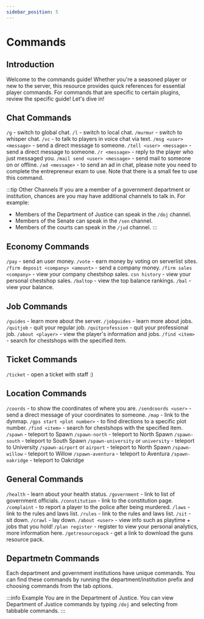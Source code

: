 ```yaml
---
sidebar_position: 5
---
```


# Commands

##  Introduction
Welcome to the commands guide! Whether you're a seasoned player or new to the server, this resource provides quick references for essential player commands. For commands that are specific to certain plugins, review the specific guide! Let's dive in! 

## Chat Commands
``/g`` - switch to global chat.
``/l`` - switch to local chat.
``/murmur`` - switch to whisper chat.
``/vc`` - to talk to players in voice chat via text.
``/msg <user> <message>`` - send a direct message to someone.
``/tell <user> <message>`` - send a direct message to someone.
``/r <message>`` - reply to the player who just messaged you. 
``/mail send <user> <message>`` - send mail to someone on or offline.
``/ad <message>`` - to send an ad in chat, please note you need to complete the entrepreneur exam to use. Note that there is a small fee to use this command.

:::tip Other Channels
If you are a member of a government department or institution, chances are you may have additional channels to talk in. For example:
- Members of the Department of Justice can speak in the ``/doj`` channel.
- Members of the Senate can speak in the ``/sen`` channel.
- Members of the courts can speak in the ``/jud`` channel.
:::

## Economy Commands
``/pay`` <user> - send an user money.
``/vote`` - earn money by voting on serverlist sites.
``/firm deposit <company> <amount>`` - send a company money.
``/firm sales <company>`` - view your company chestshop sales.
``csn history`` - view your personal chestshop sales.
``/baltop`` - view the top balance rankings.
``/bal`` - view your balance.

## Job Commands
``/guides`` - learn more about the server.
``/jobguides`` - learn more about jobs.
``/quitjob`` - quit your regular job.
``/quitprofession`` - quit your professional job.
``/about <player>`` - view the player's information and jobs.
``/find <item>`` - search for chestshops with the specified item.

## Ticket Commands
``/ticket`` - open a ticket with staff :)

## Location Commands
``/coords`` - to show the coordinates of where you are.
``/sendcoords <user>`` - send a direct message of your coordinates to someone.
``/map`` - link to the dynmap.
``/gps start <plot number>`` - to find directions to a specific plot number.
``/find <item>`` - search for chestshops with the specified item.
``/spawn`` - teleport to Spawn
``/spawn-north`` - teleport to North Spawn
``/spawn-south`` - teleport to South Spawn
``/spawn-university`` or ``university`` - teleport to University
``/spawn-airport`` or ``airport`` - teleport to North Spawn
``/spawn-willow`` - teleport to Willow
``/spawn-aventura`` - teleport to Aventura
``/spawn-oakridge`` - teleport to Oakridge

## General Commands
``/health`` - learn about your health status.
``/government`` - link to list of government officials.
``/constitution`` - link to the constitution page.
``/complaint`` - to report a player to the police after being murdered.
``/laws`` - link to the rules and laws list.
``/rules`` - link to the rules and laws list.
``/sit`` - sit down.
``/crawl`` - lay down.
``/about <user>`` - view info such as playtime + jobs that you hold!
``/plan register`` - register to view your personal analytics, more information here.
``/getresourcepack`` - get a link to download the guns resource pack.

## Departmetn Commands
Each department and government institutions have unique commands. You can find these commands by running the department/institution prefix and choosing commands from the tab options.

:::info Example
You are in the Department of Justice. You can view Department of Justice commands by typing ``/doj`` and selecting from tabbable commands.
:::

